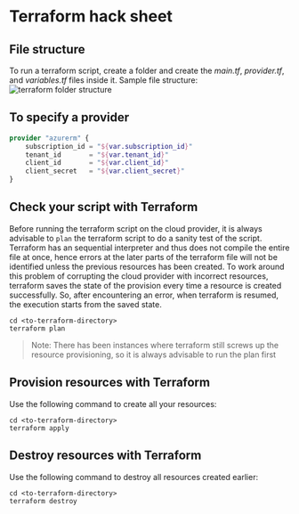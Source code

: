 # Terraform hack sheet

## File structure
To run a terraform script, create a folder and create the _main.tf_, _provider.tf_, and _variables.tf_ files inside it.
Sample file structure:
![terraform folder structure](https://github.dev.global.tesco.org/raw/IN22912599/k8s-lab/master/images/folder-structure-terraform.png)

## To specify a provider
``` terraform
provider "azurerm" {
    subscription_id = "${var.subscription_id}"
    tenant_id       = "${var.tenant_id}"
    client_id       = "${var.client_id}"
    client_secret   = "${var.client_secret}"
}
```

## Check your script with Terraform
Before running the terraform script on the cloud provider, it is always advisable to ```plan``` the terraform script to do a sanity test of the script. Terraform has an sequential interpreter and thus does not compile the entire file at once, hence errors at the later parts of the terraform file will not be identified unless the previous resources has been created. To work around this problem of corrupting the cloud provider with incorrect resources, terraform saves the state of the provision every time a resource is created successfully. So, after encountering an error, when terraform is resumed, the execution starts from the saved state.

```
cd <to-terraform-directory>
terraform plan
```

>Note: There has been instances where terraform still screws up the resource provisioning, so it is always advisable to run the plan first

## Provision resources with Terraform
Use the following command to create all your resources:
```
cd <to-terraform-directory>
terraform apply
```

## Destroy resources with Terraform
Use the following command to destroy all resources created earlier:
```
cd <to-terraform-directory>
terraform destroy
```

